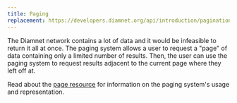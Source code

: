 ```yaml
---
title: Paging
replacement: https://developers.diamnet.org/api/introduction/pagination/
---
```


The Diamnet network contains a lot of data and it would be infeasible to return it all at once. The paging system allows
a user to request a "page" of data containing only a limited number of results. Then, the user can use the paging system
to request results adjacent to the current page where they left off at.

Read about the [page resource](../reference/resources/page.md) for information on the paging system's usage and representation.


